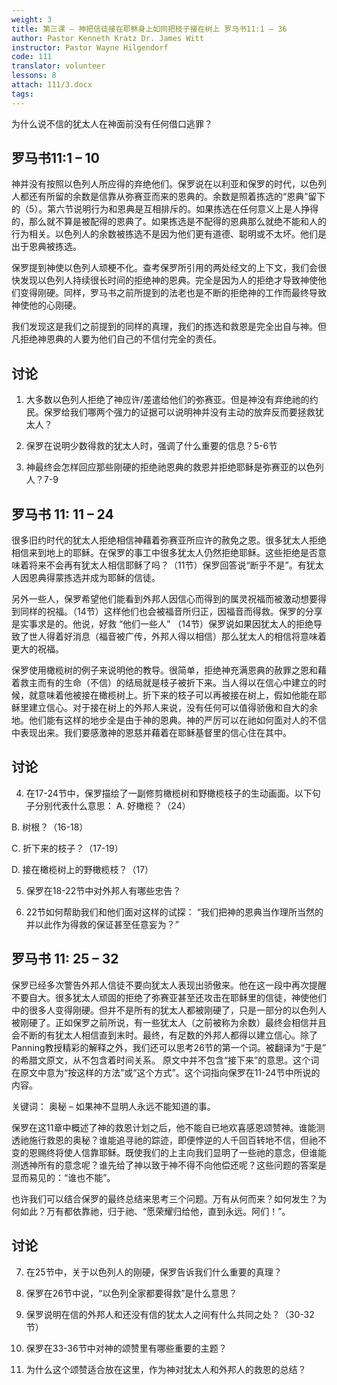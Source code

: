 ```yaml
---
weight: 3
title: 第三课 – 神把信徒接在耶稣身上如同把枝子接在树上 罗马书11:1 – 36
author: Pastor Kenneth Kratz Dr. James Witt
instructor: Pastor Wayne Hilgendorf
code: 111
translator: volunteer
lessons: 8
attach: 111/3.docx
tags: 
---
```

为什么说不信的犹太人在神面前没有任何借口逃罪？

## 罗马书11:1 – 10

神并没有按照以色列人所应得的弃绝他们。保罗说在以利亚和保罗的时代，以色列人都还有所留的余数是信靠从弥赛亚而来的恩典的。余数是照着拣选的“恩典”留下的（5）。第六节说明行为和恩典是互相排斥的。如果拣选在任何意义上是人挣得的，那么就不算是被配得的恩典了。如果拣选是不配得的恩典那么就绝不能和人的行为相关。以色列人的余数被拣选不是因为他们更有道德、聪明或不太坏。他们是出于恩典被拣选。

保罗提到神使以色列人顽梗不化。查考保罗所引用的两处经文的上下文，我们会很快发现以色列人持续很长时间的拒绝神的恩典。完全是因为人的拒绝才导致神使他们变得刚硬。同样，罗马书之前所提到的法老也是不断的拒绝神的工作而最终导致神使他的心刚硬。

我们发现这是我们之前提到的同样的真理，我们的拣选和救恩是完全出自与神。但凡拒绝神恩典的人要为他们自己的不信付完全的责任。

## 讨论
1.	大多数以色列人拒绝了神应许/差遣给他们的弥赛亚。但是神没有弃绝祂的约民。保罗给我们哪两个强力的证据可以说明神并没有主动的放弃反而要拯救犹太人？

2.	保罗在说明少数得救的犹太人时，强调了什么重要的信息？5-6节

3.	神最终会怎样回应那些刚硬的拒绝祂恩典的救恩并拒绝耶稣是弥赛亚的以色列人？7-9

## 罗马书 11: 11 – 24

很多旧约时代的犹太人拒绝相信神藉着弥赛亚所应许的赦免之恩。很多犹太人拒绝相信来到地上的耶稣。在保罗的事工中很多犹太人仍然拒绝耶稣。这些拒绝是否意味着将来不会再有犹太人相信耶稣了吗？（11节）保罗回答说“断乎不是”。有犹太人因恩典得蒙拣选并成为耶稣的信徒。

另外一些人，保罗希望他们能看到外邦人因信心而得到的属灵祝福而被激动想要得到同样的祝福。（14节）这样他们也会被福音所归正，因福音而得救。保罗的分享是实事求是的。他说，好救 “他们一些人” （14节）保罗说如果因犹太人的拒绝导致了世人得着好消息（福音被广传，外邦人得以相信）那么犹太人的相信将意味着更大的祝福。

保罗使用橄榄树的例子来说明他的教导。很简单，拒绝神充满恩典的赦罪之恩和藉着救主而有的生命（不信）的结局就是枝子被折下来。当人得以在信心中建立的时候，就意味着他被接在橄榄树上。折下来的枝子可以再被接在树上，假如他能在耶稣里建立信心。对于接在树上的外邦人来说，没有任何可以值得骄傲和自大的余地。他们能有这样的地步全是由于神的恩典。神的严厉可以在祂如何面对人的不信中表现出来。我们要感激神的恩慈并藉着在耶稣基督里的信心住在其中。

## 讨论
4.	在17-24节中，保罗描绘了一副修剪橄榄树和野橄榄枝子的生动画面。以下句子分别代表什么意思：
   A. 好橄榄？（24）

   B. 树根？（16-18）

   C. 折下来的枝子？（17-19）

   D. 接在橄榄树上的野橄榄枝？（17）

5.	保罗在18-22节中对外邦人有哪些忠告？

6.	22节如何帮助我们和他们面对这样的试探： “我们把神的恩典当作理所当然的并以此作为得救的保证甚至任意妄为？”

## 罗马书 11: 25 – 32

保罗已经多次警告外邦人信徒不要向犹太人表现出骄傲来。他在这一段中再次提醒不要自大。很多犹太人顽固的拒绝了弥赛亚甚至还攻击在耶稣里的信徒，神使他们中的很多人变得刚硬。但并不是所有的犹太人都被刚硬了，只是一部分的以色列人被刚硬了。正如保罗之前所说，有一些犹太人（之前被称为余数）最终会相信并且会不断的有犹太人相信直到末时。最终，有足数的外邦人都得以建立信心。除了Panning教授精彩的解释之外，我们还可以思考26节的第一个词。被翻译为“于是” 的希腊文原文，从不包含着时间关系。 原文中并不包含“接下来”的意思。这个词在原文中意为“按这样的方法”或“这个方式”。这个词指向保罗在11-24节中所说的内容。

关键词： 奥秘 – 如果神不显明人永远不能知道的事。

保罗在这11章中概述了神的救恩计划之后，他不能自已地欢喜感恩颂赞神。谁能测透祂施行救恩的奥秘？谁能追寻祂的踪迹，即便悖逆的人千回百转地不信，但祂不变的恩赐终将使人信靠耶稣。既使我们的上主向我们显明了一些祂的意念，但谁能测透神所有的意念呢？谁先给了神以致于神不得不向他偿还呢？这些问题的答案是显而易见的：“谁也不能”。

也许我们可以结合保罗的最终总结来思考三个问题。万有从何而来？如何发生？为何如此？万有都依靠祂，归于祂、“愿荣耀归给他，直到永远。阿们！”。

## 讨论

7.	在25节中，关于以色列人的刚硬，保罗告诉我们什么重要的真理？

8.	保罗在26节中说，“以色列全家都要得救”是什么意思？

9.	保罗说明在信的外邦人和还没有信的犹太人之间有什么共同之处？（30-32节）

10.	保罗在33-36节中对神的颂赞里有哪些重要的主题？

11.	为什么这个颂赞适合放在这里，作为神对犹太人和外邦人的救恩的总结？